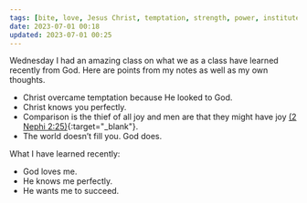 ```yaml
---
tags: [bite, love, Jesus Christ, temptation, strength, power, institute]
date: 2023-07-01 00:18
updated: 2023-07-01 00:25
---
```


Wednesday I had an amazing class on what we as a class have learned recently from God. Here are points from my notes as well as my own thoughts.

- Christ overcame temptation because He looked to God.
- Christ knows you perfectly.
- Comparison is the thief of all joy and men are that they might have joy [(2 Nephi 2:25)](https://www.churchofjesuschrist.org/study/scriptures/bofm/2-ne/2?id=p25&lang=eng#p25){:target="_blank"}.
- The world doesn’t fill you. God does.

What I have learned recently:
- God loves me.
- He knows me perfectly.
- He wants me to succeed.
